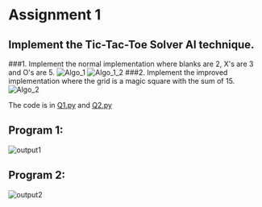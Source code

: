 # Assignment 1

## Implement the Tic-Tac-Toe Solver AI technique.

###1. Implement the normal implementation where blanks are 2, X's are 3 and O's are 5.
![Algo_1](/Outputs/algo_1.png)
![Algo_1_2](/Outputs/algo_2.png)
###2. Implement the improved implementation where the grid is a magic square with the sum of 15.
![Algo_2](/Outputs/algo_3.png)

The code is in [Q1.py](Q1.py) and [Q2.py](Q2.py)

## Program 1:
![output1](/Outputs/Q1_out.png)
## Program 2:
![output2](/Outputs/Q2_out.png)